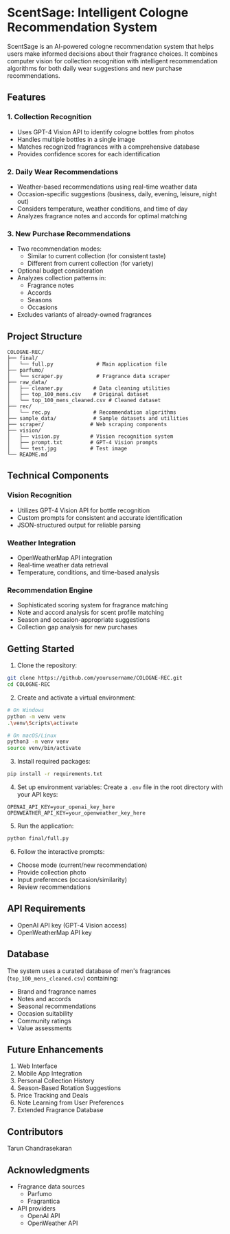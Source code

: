 # ScentSage: Intelligent Cologne Recommendation System

ScentSage is an AI-powered cologne recommendation system that helps users make informed decisions about their fragrance choices. It combines computer vision for collection recognition with intelligent recommendation algorithms for both daily wear suggestions and new purchase recommendations.

## Features

### 1. Collection Recognition
- Uses GPT-4 Vision API to identify cologne bottles from photos
- Handles multiple bottles in a single image
- Matches recognized fragrances with a comprehensive database
- Provides confidence scores for each identification

### 2. Daily Wear Recommendations
- Weather-based recommendations using real-time weather data
- Occasion-specific suggestions (business, daily, evening, leisure, night out)
- Considers temperature, weather conditions, and time of day
- Analyzes fragrance notes and accords for optimal matching

### 3. New Purchase Recommendations
- Two recommendation modes:
  - Similar to current collection (for consistent taste)
  - Different from current collection (for variety)
- Optional budget consideration
- Analyzes collection patterns in:
  - Fragrance notes
  - Accords
  - Seasons
  - Occasions
- Excludes variants of already-owned fragrances

## Project Structure

```
COLOGNE-REC/
├── final/
│   └── full.py              # Main application file
├── parfumo/
│   └── scraper.py           # Fragrance data scraper
├── raw_data/
│   ├── cleaner.py          # Data cleaning utilities
│   ├── top_100_mens.csv    # Original dataset
│   └── top_100_mens_cleaned.csv # Cleaned dataset
├── rec/
│   └── rec.py              # Recommendation algorithms
├── sample_data/            # Sample datasets and utilities
├── scraper/               # Web scraping components
├── vision/
│   ├── vision.py          # Vision recognition system
│   ├── prompt.txt         # GPT-4 Vision prompts
│   └── test.jpg           # Test image
└── README.md
```

## Technical Components

### Vision Recognition
- Utilizes GPT-4 Vision API for bottle recognition
- Custom prompts for consistent and accurate identification
- JSON-structured output for reliable parsing

### Weather Integration
- OpenWeatherMap API integration
- Real-time weather data retrieval
- Temperature, conditions, and time-based analysis

### Recommendation Engine
- Sophisticated scoring system for fragrance matching
- Note and accord analysis for scent profile matching
- Season and occasion-appropriate suggestions
- Collection gap analysis for new purchases

## Getting Started

1. Clone the repository:
```bash
git clone https://github.com/yourusername/COLOGNE-REC.git
cd COLOGNE-REC
```

2. Create and activate a virtual environment:
```bash
# On Windows
python -m venv venv
.\venv\Scripts\activate

# On macOS/Linux
python3 -m venv venv
source venv/bin/activate
```

3. Install required packages:
```bash
pip install -r requirements.txt
```

4. Set up environment variables:
Create a `.env` file in the root directory with your API keys:
```
OPENAI_API_KEY=your_openai_key_here
OPENWEATHER_API_KEY=your_openweather_key_here
```

5. Run the application:
```bash
python final/full.py
```

6. Follow the interactive prompts:
- Choose mode (current/new recommendation)
- Provide collection photo
- Input preferences (occasion/similarity)
- Review recommendations

## API Requirements

- OpenAI API key (GPT-4 Vision access)
- OpenWeatherMap API key

## Database

The system uses a curated database of men's fragrances (`top_100_mens_cleaned.csv`) containing:
- Brand and fragrance names
- Notes and accords
- Seasonal recommendations
- Occasion suitability
- Community ratings
- Value assessments

## Future Enhancements

1. Web Interface
2. Mobile App Integration
3. Personal Collection History
4. Season-Based Rotation Suggestions
5. Price Tracking and Deals
6. Note Learning from User Preferences
7. Extended Fragrance Database

## Contributors

Tarun Chandrasekaran

## Acknowledgments

- Fragrance data sources
  - Parfumo
  - Fragrantica
- API providers
  - OpenAI API
  - OpenWeather API